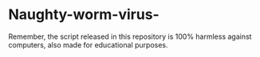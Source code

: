 # Naughty-worm-virus-
Remember, the script released in this repository is 100% harmless against computers, also made for educational purposes. 
